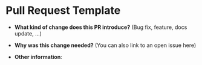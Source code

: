 # Pull Request Template

- **What kind of change does this PR introduce?** (Bug fix, feature, docs update, ...)

- **Why was this change needed?** (You can also link to an open issue here)

- **Other information**:
